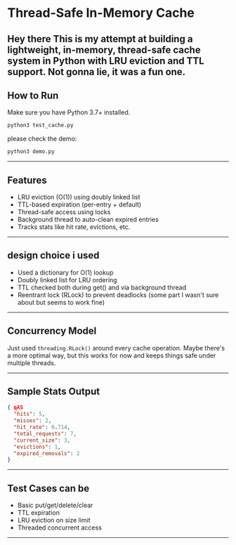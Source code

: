 
# Thread-Safe In-Memory Cache 

Hey there 
This is my attempt at building a lightweight, in-memory, thread-safe cache system in Python with LRU eviction and TTL support. Not gonna lie, it was a fun one.
---
## How to Run
Make sure you have Python 3.7+ installed.
```bash
python3 test_cache.py
```
please check the demo:
```bash
python3 demo.py
```
---
## Features

* LRU eviction (O(1)) using doubly linked list
* TTL-based expiration (per-entry + default)
* Thread-safe access using locks
* Background thread to auto-clean expired entries
* Tracks stats like hit rate, evictions, etc.
---
## design choice i used

- Used a dictionary for O(1) lookup
- Doubly linked list for LRU ordering
- TTL checked both during get() and via background thread
- Reentrant lock (RLock) to prevent deadlocks (some part I wasn't sure about but seems to work fine)
---
##  Concurrency Model
Just used `threading.RLock()` around every cache operation. Maybe there's a more optimal way, but this works for now and keeps things safe under multiple threads.

----------------------------------------------------------

##  Sample Stats Output
```json
{ qAS
  "hits": 5,
  "misses": 2,
  "hit_rate": 0.714,
  "total_requests": 7,
  "current_size": 3,
  "evictions": 1,
  "expired_removals": 2
}
```
-----------------------------------------------------------
## Test Cases can be 
- Basic put/get/delete/clear
- TTL expiration
- LRU eviction on size limit
- Threaded concurrent access
-------------------------------------------------------------

####


